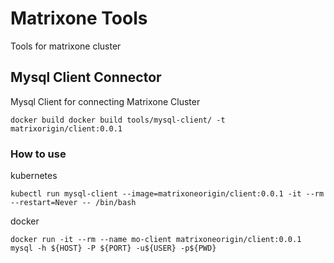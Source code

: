 # Matrixone Tools

Tools for matrixone cluster

## Mysql Client Connector

Mysql Client for connecting Matrixone Cluster

```shell
docker build docker build tools/mysql-client/ -t matrixorigin/client:0.0.1
```

### How to use

kubernetes

```shell
kubectl run mysql-client --image=matrixoneorigin/client:0.0.1 -it --rm --restart=Never -- /bin/bash
```

docker

```shell
docker run -it --rm --name mo-client matrixoneorigin/client:0.0.1 mysql -h ${HOST} -P ${PORT} -u${USER} -p${PWD}
```
